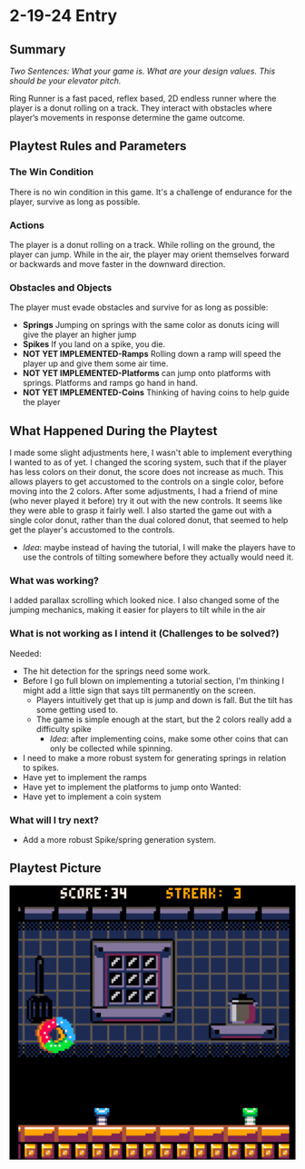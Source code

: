 # 2-19-24 Entry
## Summary
*Two Sentences: What your game is. What are your design values. This should be your elevator pitch.*

Ring Runner is a fast paced, reflex based, 2D endless runner where the player is a donut rolling on a track. They interact with obstacles where player’s movements in response determine the game outcome.

## Playtest Rules and Parameters

### The Win Condition
There is no win condition in this game. It's a challenge of endurance for the player, survive as long as possible. 

### Actions
The player is a donut rolling on a track. While rolling on the ground, the player can jump. While in the air, the player may orient themselves forward or backwards and move faster in the downward direction. 

### Obstacles and Objects
The player must evade obstacles and survive for as long as possible:
- **Springs** Jumping on springs with the same color as donuts icing will give the player an higher jump
- **Spikes** If you land on a spike, you die.
- **NOT YET IMPLEMENTED-Ramps** Rolling down a ramp will speed the player up and give them some air time. 
- **NOT YET IMPLEMENTED-Platforms** can jump onto platforms with springs. Platforms and ramps go hand in hand.
- **NOT YET IMPLEMENTED-Coins** Thinking of having coins to help guide the player

## What Happened During the Playtest
I made some slight adjustments here, I wasn't able to implement everything I wanted to as of yet. I changed the scoring system, such that if the player has less colors on their donut, the score does not increase as much. This allows players to get accustomed to the controls on a single color, before moving into the 2 colors.
After some adjustments, I had a friend of mine (who never played it before) try it out with the new controls. It seems like they were able to grasp it fairly well. I also started the game out with a single color donut, rather than the dual colored donut, that seemed to help get the player's accustomed to the controls.
- *Idea*: maybe instead of having the tutorial, I will make the players have to use the controls of tilting somewhere before they actually would need it.

### What was working? 
I added parallax scrolling which looked nice. I also changed some of the jumping mechanics, making it easier for players to tilt while in the air

### What is not working as I intend it (Challenges to be solved?)
Needed:
- The hit detection for the springs need some work. 
- Before I go full blown on implementing a tutorial section, I'm thinking I might add a little sign that says tilt permanently on the screen.
  - Players intuitively get that up is jump and down is fall. But the tilt has some getting used to. 
  - The game is simple enough at the start, but the 2 colors really add a difficulty spike 
    - *Idea*: after implementing coins, make some other coins that can only be collected while spinning. 
- I need to make a more robust system for generating springs in relation to spikes.   
- Have yet to implement the ramps
- Have yet to implement the platforms to jump onto
Wanted:
- Have yet to implement a coin system

### What will I try next? 
- Add a more robust Spike/spring generation system.

## Playtest Picture
![alt_text](img/20240221_ring_runner.png "Picture")


